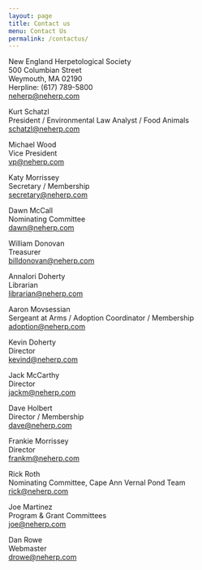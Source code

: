```yaml
---
layout: page
title: Contact us
menu: Contact Us
permalink: /contactus/
---
```


New England Herpetological Society  
500 Columbian Street  
Weymouth, MA  02190  
Herpline:  (617) 789-5800  
neherp@neherp.com



Kurt Schatzl  
President / Environmental Law Analyst / Food Animals  
schatzl@neherp.com	

Michael Wood  
Vice President  
vp@neherp.com	

Katy Morrissey  
Secretary / Membership  
secretary@neherp.com	

Dawn McCall  
Nominating Committee  
dawn@neherp.com	

William Donovan  
Treasurer  
billdonovan@neherp.com	

Annalori Doherty  
Librarian  
librarian@neherp.com	

Aaron Movsessian  
Sergeant at Arms / Adoption Coordinator / Membership  
adoption@neherp.com	

Kevin Doherty  
Director  
kevind@neherp.com	

Jack McCarthy  
Director  
jackm@neherp.com	

Dave Holbert  
Director / Membership  
dave@neherp.com	

Frankie Morrissey  
Director  
frankm@neherp.com	

Rick Roth  
Nominating Committee, Cape Ann Vernal Pond Team  
rick@neherp.com	

Joe Martinez  
Program & Grant Committees  
joe@neherp.com	

Dan Rowe  
Webmaster  
drowe@neherp.com